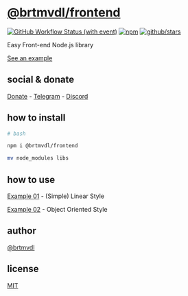 # [@brtmvdl/frontend](https://www.npmjs.com/package/@brtmvdl/frontend)

[![GitHub Workflow Status (with event)](https://img.shields.io/github/actions/workflow/status/brtmvdl/frontend/npm-publish.yml?label=npm%20publish&link=https%3A%2F%2Fgithub.com%2Fbrtmvdl%2Ffrontend%2Factions%2Fworkflows%2Fnpm-publish.yml)](https://github.com/brtmvdl/frontend/actions/workflows/npm-publish.yml) [![npm](https://img.shields.io/npm/dw/%40brtmvdl/frontend?label=npm%20downloads)](https://www.npmjs.com/package/@brtmvdl/frontend) [![github/stars](https://img.shields.io/github/stars/brtmvdl/frontend?style=social)](https://img.shields.io/github/stars/brtmvdl/frontend?style=social) 

Easy Front-end Node.js library

[See an example](https://github.com/brtmvdl/frontend-example)

## social & donate

[Donate](https://link.mercadopago.com.br/brtmvdl) - [Telegram](https://t.me/+KRmg5MlqgMk0MTg5) - [Discord](https://discord.gg/auCmnvV2)

## how to install

```bash
# bash

npm i @brtmvdl/frontend

mv node_modules libs
```

## how to use

[Example 01](./exaples/example-01.md) - (Simple) Linear Style

[Example 02](./exaples/example-02.md) - Object Oriented Style

## author

[@brtmvdl](https://www.linkedin.com/in/brtmvdl/)

## license

[MIT](./LICENSE)
